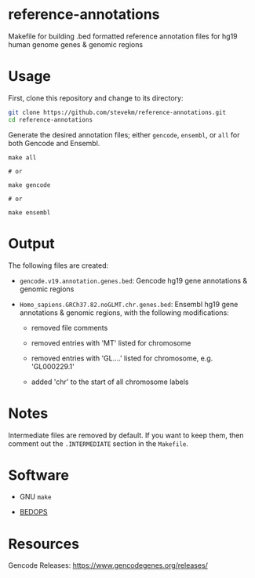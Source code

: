 # reference-annotations
Makefile for building .bed formatted reference annotation files for hg19 human genome genes &amp; genomic regions

# Usage

First, clone this repository and change to its directory:

```bash
git clone https://github.com/stevekm/reference-annotations.git
cd reference-annotations
```

Generate the desired annotation files; either `gencode`, `ensembl`, or `all` for both Gencode and Ensembl.

```
make all

# or

make gencode

# or

make ensembl

```

# Output

The following files are created:

- `gencode.v19.annotation.genes.bed`: Gencode hg19 gene annotations & genomic regions

- `Homo_sapiens.GRCh37.82.noGLMT.chr.genes.bed`: Ensembl hg19 gene annotations & genomic regions, with the following modifications:
  
  - removed file comments
  
  - removed entries with 'MT' listed for chromosome 
  
  - removed entries with 'GL....' listed for chromosome, e.g. 'GL000229.1'
  
  - added 'chr' to the start of all chromosome labels

# Notes

Intermediate files are removed by default. If you want to keep them, then comment out the `.INTERMEDIATE` section in the `Makefile`.

# Software

- GNU `make`

- [BEDOPS](http://bedops.readthedocs.io/en/latest/content/reference/file-management/conversion/gtf2bed.html) 

# Resources

Gencode Releases: https://www.gencodegenes.org/releases/
